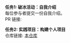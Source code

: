 **任务1: 破冰活动：自我介绍**  
每位参与者提交一份自我介绍。  
PR 链接:


**任务2: 实践项目：构建个人项目**  
仓库链接: [本仓库](https://github.com/SutaLXY/intern-homework)